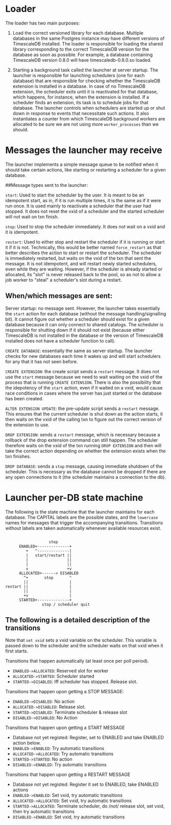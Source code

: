 # Loader

The loader has two main purposes:

1) Load the correct versioned library for each database. Multiple databases in
   the same Postgres instance may have different versions of TimescaleDB
   installed. The loader is responsible for loading the shared library
   corresponding to the correct TimescaleDB version for the database as soon as
   possible. For example, a database containing TimescaleDB version 0.8.0 will
   have timescaledb-0.8.0.so loaded.

2) Starting a background task called the launcher at server startup. The
   launcher is responsible for launching schedulers (one for each database) that
   are responsible for checking whether the TimescaleDB extension is installed
   in a database. In case of no TimescaleDB extension, the scheduler exits until
   it is reactivated for that database, which happens, for instance, when the
   extension is installed. If a scheduler finds an extension, its task is to
   schedule jobs for that database. The launcher controls when schedulers are
   started up or shut down in response to events that necessitate such actions.
   It also instantiates a counter from which TimescaleDB background workers are
   allocated to be sure we are not using more `worker_processes` than we should.


# Messages the launcher may receive
The launcher implements a simple message queue to be notified when it should
take certain actions, like starting or restarting a scheduler for a given
database.

##Message types sent to the launcher:

`start`: Used to start the scheduler by the user. It is meant to be an
idempotent start, as in, if it is run multiple times, it is the same as if it
were run once. It is used mainly to reactivate a scheduler that the user had
stopped. It does not reset the vxid of a scheduler and the started scheduler
will not wait on txn finish.

`stop`: Used to stop the scheduler immediately. It does not wait on a vxid and
it is idempotent. 

`restart`: Used to either stop and restart the scheduler if it is running or
start it if it is not. Technically, this would be better named `force_restart`
as that better describes the action to start or restart the scheduler. The
scheduler is immediately restarted, but waits on the vxid of the txn that sent
the message. It is not idempotent, and will restart newly started schedulers,
even while they are waiting. However, if the scheduler is already started or
allocated, its "slot" is never released back to the pool, so as not to allow a
job worker to "steal" a scheduler's slot during a restart.

## When/which messages are sent:

Server startup: no message sent. However, the launcher takes essentially the
`start` action for each database (without the message handling/signalling bit).
It cannot figure out whether a scheduler should exist for a given database
because it can only connect to shared catalogs. The scheduler is responsible for
shutting down if it should not exist (because either TimescaleDB is not
installed in the database or the version of TimescaleDB installed does not have
a scheduler function to call). 

`CREATE DATABASE`: essentially the same as server startup. The launcher checks
for new databases each time it wakes up and will start schedulers for any that
it has not seen before.

`CREATE EXTENSION`: the create script sends a `restart` message. It does not use
the `start` message because we need to wait waiting on the vxid of the process
that is running `CREATE EXTENSION`. There is also the possibility that the
idepotency of the `start` action, even if it waited on a vxid, would cause race
conditions in cases where the server has just started or the database has been
created. 

`ALTER EXTENSION UPDATE`: the pre-update script sends a `restart` message. This
ensures that the current scheduler is shut down as the action starts, it then
waits on the vxid of the calling txn to figure out the correct version of the
extension to use. 

`DROP EXTENSION`: sends a `restart` message, which is necessary because a
rollback of the drop extension command can still happen. The scheduler therefore
waits on the vxid of the txn running `DROP EXTENSION` and then will take the
correct action depending on whether the extension exists when the txn finishes.

`DROP DATABASE`: sends a `stop` message, causing immediate shutdown of the
scheduler. This is necessary as the database cannot be dropped if there are any
open connections to it (the scheduler maintains a connection to the db).

# Launcher per-DB state machine

The following is the state machine that the launcher maintains
for each database. The CAPITAL labels are the possible states,
and the `lowercase` names for messages that trigger the accompanying
transitions. Transitions without labels are taken automatically
whenever available resources exist.
```

                   stop
      ENABLED+--------------+
         +   ^--------------|
         |   start/restart ||
         |                 ||
         |                 ||
         v                 +v
      ALLOCATED+------> DISABLED
        ^+       stop       ^
        ||                  |
restart ||                  |
        ||                  |
        +v                  |
      STARTED+--------------+
                stop / scheduler quit

```

## The following is a detailed description of the transitions

Note that `set vxid` sets a vxid variable on the scheduler. This variable is
passed down to the scheduler and the scheduler waits on that vxid when it first
starts. 

Transitions that happen automatically (at least once per poll period).
* `ENABLED->ALLOCATED`: Reserved slot for worker
* `ALLOCATED->STARTED`: Scheduler started
* `STARTED->DISABLED`: Iff scheduler has stopped. Release slot.

Transitions that happen upon getting a STOP MESSAGE:
* `ENABLED->DISABLED`: No action
* `ALLOCATED->DISABLED`: Release slot.
* `STARTED->DISABLED`: Terminate scheduler & release slot
* `DISABLED->DISABLED`: No Action

Transitions that happen upon getting a START MESSAGE
* Database not yet registed: Register, set to ENABLED and take ENABLED action below.
* `ENABLED->ENABLED`: Try automatic transitions
* `ALLOCATED->ALLOCATED`: Try automatic transitions
* `STARTED->STARTED`: No action
* `DISABLED->ENABLED`: Try automatic transitions

Transitions that happen upon getting a RESTART MESSAGE
* Database not yet registed: Register it set to ENABLED, take ENABLED actions
* `ENABLED->ENABLED`: Set vxid, try automatic transitions
* `ALLOCATED->ALLOCATED`: Set vxid, try automatic transitions
* `STARTED->ALLOCATED`: Terminate scheduler, do /not/ release slot, set vxid, then try automatic transitions
* `DISABLED->ENABLED`: Set vxid, try automatic transitions 
